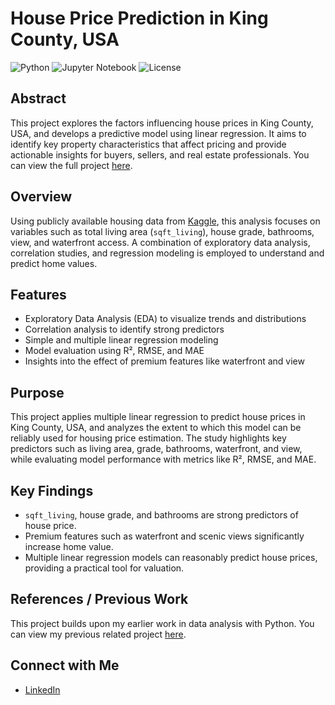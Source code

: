 # House Price Prediction in King County, USA

![Python](https://img.shields.io/badge/Python-3.10-blue) ![Jupyter Notebook](https://img.shields.io/badge/Jupyter-Notebook-orange) ![License](https://img.shields.io/badge/License-MIT-green)

## Abstract
This project explores the factors influencing house prices in King County, USA, and develops a predictive model using linear regression. It aims to identify key property characteristics that affect pricing and provide actionable insights for buyers, sellers, and real estate professionals. You can view the full project [here](https://drive.google.com/file/d/1VbAiRPLvNmZccEBITx5SFPfJpNU3MvWc/view?usp=sharing).

## Overview
Using publicly available housing data from [Kaggle](https://www.kaggle.com/datasets/harlfoxem/housesalesprediction?utm_medium=social&utm_campaign=kaggle-dataset-share&utm_source=linkedin), this analysis focuses on variables such as total living area (`sqft_living`), house grade, bathrooms, view, and waterfront access. A combination of exploratory data analysis, correlation studies, and regression modeling is employed to understand and predict home values.

## Features
- Exploratory Data Analysis (EDA) to visualize trends and distributions  
- Correlation analysis to identify strong predictors  
- Simple and multiple linear regression modeling  
- Model evaluation using R², RMSE, and MAE  
- Insights into the effect of premium features like waterfront and view  

## Purpose
This project applies multiple linear regression to predict house prices in King County, USA, and analyzes the extent to which this model can be reliably used for housing price estimation. The study highlights key predictors such as living area, grade, bathrooms, waterfront, and view, while evaluating model performance with metrics like R², RMSE, and MAE.

## Key Findings
- `sqft_living`, house grade, and bathrooms are strong predictors of house price.  
- Premium features such as waterfront and scenic views significantly increase home value.  
- Multiple linear regression models can reasonably predict house prices, providing a practical tool for valuation.

## References / Previous Work
This project builds upon my earlier work in data analysis with Python. You can view my previous related project [here](https://github.com/ModestaUZO/Analyzing-Data-with-Python/blob/main/House_Sales_in_King_Count_USA.jupyterlite.ipynb).

## Connect with Me
- [LinkedIn](https://www.linkedin.com/in/modesta-uzo-04281923a/)  

